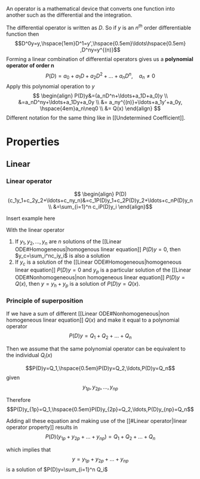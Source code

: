 An operator is a mathematical device that converts one function into another such as the differential and the integration. 

The differential operator is written as $D$. So if $y$ is an $n^{th}$ order differentiable function then
$$D^0y=y,\hspace{1em}D^1=y',\hspace{0.5em}\ldots\hspace{0.5em} ,D^ny=y^{(n)}$$
Forming a linear combination of differential operators gives us a **polynomial operator of order n**
$$P(D)=a_0+a_1D+a_2D^2+\ldots+a_nD^n,\hspace{1em}a_n\neq0$$
Apply this polynomial operation to $y$
$$
\begin{align}
P(D)y&=(a_nD^n+\ldots+a_1D+a_0)y \\
&=a_nD^ny+\ldots+a_1Dy+a_0y \\
&= a_ny^{(n)}+\ldots+a_1y'+a_0y, \hspace{4em}a_n\neq0 \\
&= Q(x)
\end{align}
$$
Different notation for the same thing like in [[Undetermined Coefficient]].

# Properties
## Linear 
### Linear operator
$$
\begin{align}
P(D)(c_1y_1+c_2y_2+\ldots+c_ny_n)&=c_1P(D)y_1+c_2P(D)y_2+\ldots+c_nP(D)y_n \\
&=\sum_{i=1}^n c_iP(D)y_i
\end{align}$$

Insert example here


With the linear operator 
1. If $y_1,y_2,\ldots,y_n$ are $n$ solutions of the [[Linear ODE#Homogeneous|homogenous linear equation]] $P(D)y=0$, then $y_c=\sum_i^nc_iy_i$ is also a solution
2. If $y_c$ is a solution of the [[Linear ODE#Homogeneous|homogeneous linear equation]] $P(D)y=0$ and $y_p$ is a particular solution of the  [[Linear ODE#Nonhomogeneous|non homogeneous linear equation]] $P(D)y=Q(x)$, then $y=y_h+y_p$ is a solution of $P(D)y=Q(x)$.


### Principle of superposition
If we have a sum of different [[Linear ODE#Nonhomogeneous|non homogeneous linear equation]] $Q(x)$ and make it equal to a polynomial operator
$$P(D)y=Q_1+Q_2+\ldots+Q_n$$

Then we assume that the same polynomial operator can be equivalent to the individual $Q_i(x)$ 

$$P(D)y=Q_1,\hspace{0.5em}P(D)y=Q_2,\ldots,P(D)y=Q_n$$
given
$$y_{1p},y_{2p},\ldots,y_{np}$$

Therefore
$$P(D)y_{1p}=Q_1,\hspace{0.5em}P(D)y_{2p}=Q_2,\ldots,P(D)y_{np}=Q_n$$

Adding all these equation and making use of the [[#Linear operator|linear operator property]] results in
$$P(D)(y_{1p}+y_{2p}+\ldots+y_{np})=Q_1+Q_2+\ldots+Q_n$$

which implies that
$$y=y_{1p}+y_{2p}+\ldots+y_{np}$$
is a solution of $P(D)y=\sum_{i=1}^n Q_i$


